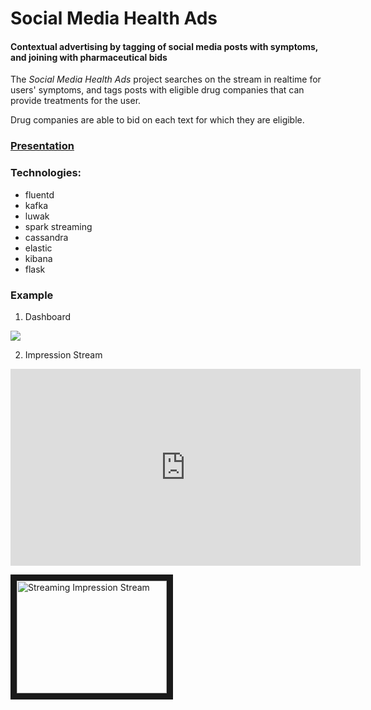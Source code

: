 
# Social Media Health Ads


#### Contextual advertising by tagging of social media posts with symptoms, and joining with pharmaceutical bids

The _Social Media Health Ads_ project searches on the stream in realtime for users' symptoms, and tags posts with eligible drug companies that can provide treatments for the user.  

Drug companies are able to bid on each text for which they are eligible.

### [Presentation](http://healthads.instapage.com/)


### Technologies:
- fluentd
- kafka
- luwak
- spark streaming
- cassandra
- elastic
- kibana
- flask

### Example

1. Dashboard
<img src='http://gdurl.com/CW4d' />

2. Impression Stream
<iframe width="560" height="315" src="https://www.youtube.com/embed/-1pBhdcxGMA" frameborder="0" allowfullscreen></iframe>

<a href="http://www.youtube.com/watch?feature=player_embedded&v=-1pBhdcxGMA
" target="_blank"><img src="http://img.youtube.com/vi/-1pBhdcxGMA/0.jpg" 
alt="Streaming Impression Stream" width="240" height="180" border="10" /></a>
